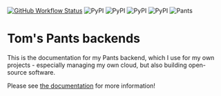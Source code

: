 [![GitHub Workflow Status](https://img.shields.io/github/actions/workflow/status/tgolsson/pants-backends/docs.yml?label=Documentation)](https://tgolsson.github.io/pants-backends/)
![PyPI](https://img.shields.io/pypi/v/pants-backend-oci?label=pants-backend-oci)
![PyPI](https://img.shields.io/pypi/v/pants-backend-mdbook?label=pants-backend-mdbook)
![PyPI](https://img.shields.io/pypi/v/pants-backend-k8s?label=pants-backend-k8s)
![PyPI](https://img.shields.io/pypi/v/pants-backend-kustomize?label=pants-backend-kustomize)
![Pants](https://img.shields.io/badge/Pants-2.14.0--2.16.0a0-%2355acee)

# Tom's Pants backends

This is the documentation for my Pants backend, which I use for my own projects - especially managing my own cloud, but
also building open-source software.

Please see [the documentation](https://tgolsson.github.io/pants-backends/) for more information!
